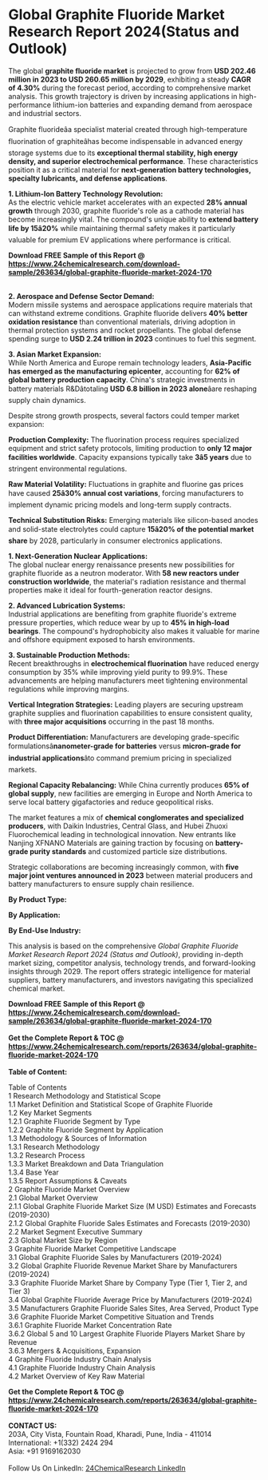 <h1>Global Graphite Fluoride Market Research Report 2024(Status and Outlook)</h1><p>The global <strong>graphite fluoride market</strong> is projected to grow from <strong>USD 202.46 million in 2023 to USD 260.65 million by 2029</strong>, exhibiting a steady <strong>CAGR of 4.30%</strong> during the forecast period, according to comprehensive market analysis. This growth trajectory is driven by increasing applications in high-performance lithium-ion batteries and expanding demand from aerospace and industrial sectors.</p><p>Graphite fluorideâa specialist material created through high-temperature fluorination of graphiteâhas become indispensable in advanced energy storage systems due to its <strong>exceptional thermal stability, high energy density, and superior electrochemical performance</strong>. These characteristics position it as a critical material for <strong>next-generation battery technologies, specialty lubricants, and defense applications</strong>.</p><p><strong>1. Lithium-Ion Battery Technology Revolution:</strong><br>
As the electric vehicle market accelerates with an expected <strong>28% annual growth</strong> through 2030, graphite fluoride's role as a cathode material has become increasingly vital. The compound's unique ability to <strong>extend battery life by 15â20%</strong> while maintaining thermal safety makes it particularly valuable for premium EV applications where performance is critical.</p><div><b>Download FREE Sample of this Report @ 
            <a href="https://www.24chemicalresearch.com/download-sample/263634/global-graphite-fluoride-market-2024-170">
            https://www.24chemicalresearch.com/download-sample/263634/global-graphite-fluoride-market-2024-170</a></b></div><br><p><strong>2. Aerospace and Defense Sector Demand:</strong><br>
Modern missile systems and aerospace applications require materials that can withstand extreme conditions. Graphite fluoride delivers <strong>40% better oxidation resistance</strong> than conventional materials, driving adoption in thermal protection systems and rocket propellants. The global defense spending surge to <strong>USD 2.24 trillion in 2023</strong> continues to fuel this segment.</p><p><strong>3. Asian Market Expansion:</strong><br>
While North America and Europe remain technology leaders, <strong>Asia-Pacific has emerged as the manufacturing epicenter</strong>, accounting for <strong>62% of global battery production capacity</strong>. China's strategic investments in battery materials R&amp;Dâtotaling <strong>USD 6.8 billion in 2023 alone</strong>âare reshaping supply chain dynamics.</p><p>Despite strong growth prospects, several factors could temper market expansion:</p><p><strong>Production Complexity:</strong> The fluorination process requires specialized equipment and strict safety protocols, limiting production to <strong>only 12 major facilities worldwide</strong>. Capacity expansions typically take <strong>3â5 years</strong> due to stringent environmental regulations.</p><p><strong>Raw Material Volatility:</strong> Fluctuations in graphite and fluorine gas prices have caused <strong>25â30% annual cost variations</strong>, forcing manufacturers to implement dynamic pricing models and long-term supply contracts.</p><p><strong>Technical Substitution Risks:</strong> Emerging materials like silicon-based anodes and solid-state electrolytes could capture <strong>15â20% of the potential market share</strong> by 2028, particularly in consumer electronics applications.</p><p><strong>1. Next-Generation Nuclear Applications:</strong><br>
The global nuclear energy renaissance presents new possibilities for graphite fluoride as a neutron moderator. With <strong>58 new reactors under construction worldwide</strong>, the material's radiation resistance and thermal properties make it ideal for fourth-generation reactor designs.</p><p><strong>2. Advanced Lubrication Systems:</strong><br>
Industrial applications are benefiting from graphite fluoride's extreme pressure properties, which reduce wear by up to <strong>45% in high-load bearings</strong>. The compound's hydrophobicity also makes it valuable for marine and offshore equipment exposed to harsh environments.</p><p><strong>3. Sustainable Production Methods:</strong><br>
Recent breakthroughs in <strong>electrochemical fluorination</strong> have reduced energy consumption by 35% while improving yield purity to 99.9%. These advancements are helping manufacturers meet tightening environmental regulations while improving margins.</p><p><strong>Vertical Integration Strategies:</strong> Leading players are securing upstream graphite supplies and fluorination capabilities to ensure consistent quality, with <strong>three major acquisitions</strong> occurring in the past 18 months.</p><p><strong>Product Differentiation:</strong> Manufacturers are developing grade-specific formulationsâ<strong>nanometer-grade for batteries</strong> versus <strong>micron-grade for industrial applications</strong>âto command premium pricing in specialized markets.</p><p><strong>Regional Capacity Rebalancing:</strong> While China currently produces <strong>65% of global supply</strong>, new facilities are emerging in Europe and North America to serve local battery gigafactories and reduce geopolitical risks.</p><p>The market features a mix of <strong>chemical conglomerates and specialized producers</strong>, with Daikin Industries, Central Glass, and Hubei Zhuoxi Fluorochemical leading in technological innovation. New entrants like Nanjing XFNANO Materials are gaining traction by focusing on <strong>battery-grade purity standards</strong> and customized particle size distributions.</p><p>Strategic collaborations are becoming increasingly common, with <strong>five major joint ventures announced in 2023</strong> between material producers and battery manufacturers to ensure supply chain resilience.</p><p><strong>By Product Type:</strong></p><p><strong>By Application:</strong></p><p><strong>By End-Use Industry:</strong></p><p>This analysis is based on the comprehensive <em>Global Graphite Fluoride Market Research Report 2024 (Status and Outlook)</em>, providing in-depth market sizing, competitor analysis, technology trends, and forward-looking insights through 2029. The report offers strategic intelligence for material suppliers, battery manufacturers, and investors navigating this specialized chemical market.</p><div><b>Download FREE Sample of this Report @ 
            <a href="https://www.24chemicalresearch.com/download-sample/263634/global-graphite-fluoride-market-2024-170">
            https://www.24chemicalresearch.com/download-sample/263634/global-graphite-fluoride-market-2024-170</a></b></div><br><div><b>Get the Complete Report & TOC @ 
            <a href="https://www.24chemicalresearch.com/reports/263634/global-graphite-fluoride-market-2024-170">
            https://www.24chemicalresearch.com/reports/263634/global-graphite-fluoride-market-2024-170</a></b></div><br>
            <b>Table of Content:</b><p>Table of Contents<br />
1 Research Methodology and Statistical Scope<br />
1.1 Market Definition and Statistical Scope of Graphite Fluoride<br />
1.2 Key Market Segments<br />
1.2.1 Graphite Fluoride Segment by Type<br />
1.2.2 Graphite Fluoride Segment by Application<br />
1.3 Methodology & Sources of Information<br />
1.3.1 Research Methodology<br />
1.3.2 Research Process<br />
1.3.3 Market Breakdown and Data Triangulation<br />
1.3.4 Base Year<br />
1.3.5 Report Assumptions & Caveats<br />
2 Graphite Fluoride Market Overview<br />
2.1 Global Market Overview<br />
2.1.1 Global Graphite Fluoride Market Size (M USD) Estimates and Forecasts (2019-2030)<br />
2.1.2 Global Graphite Fluoride Sales Estimates and Forecasts (2019-2030)<br />
2.2 Market Segment Executive Summary<br />
2.3 Global Market Size by Region<br />
3 Graphite Fluoride Market Competitive Landscape<br />
3.1 Global Graphite Fluoride Sales by Manufacturers (2019-2024)<br />
3.2 Global Graphite Fluoride Revenue Market Share by Manufacturers (2019-2024)<br />
3.3 Graphite Fluoride Market Share by Company Type (Tier 1, Tier 2, and Tier 3)<br />
3.4 Global Graphite Fluoride Average Price by Manufacturers (2019-2024)<br />
3.5 Manufacturers Graphite Fluoride Sales Sites, Area Served, Product Type<br />
3.6 Graphite Fluoride Market Competitive Situation and Trends<br />
3.6.1 Graphite Fluoride Market Concentration Rate<br />
3.6.2 Global 5 and 10 Largest Graphite Fluoride Players Market Share by Revenue<br />
3.6.3 Mergers & Acquisitions, Expansion<br />
4 Graphite Fluoride Industry Chain Analysis<br />
4.1 Graphite Fluoride Industry Chain Analysis<br />
4.2 Market Overview of Key Raw Material</p><div><b>Get the Complete Report & TOC @ 
            <a href="https://www.24chemicalresearch.com/reports/263634/global-graphite-fluoride-market-2024-170">
            https://www.24chemicalresearch.com/reports/263634/global-graphite-fluoride-market-2024-170</a></b></div><br><b>CONTACT US:</b><br>
            203A, City Vista, Fountain Road, Kharadi, Pune, India - 411014<br>
            International: +1(332) 2424 294<br>
            Asia: +91 9169162030 <br><br>
            Follow Us On LinkedIn: <a href="https://www.linkedin.com/company/24chemicalresearch/">24ChemicalResearch LinkedIn</a>